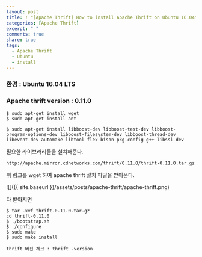 ```yaml
---
layout: post
title: ! "[Apache Thrift] How to install Apache Thrift on Ubuntu 16.04"
categories: [Apache Thrift]
excerpt: " "
comments: true
share: true
tags:
  - Apache Thrift
  - Ubuntu
  - install
---
```


### 환경 : Ubuntu 16.04 LTS
### Apache thrift version : 0.11.0

```
$ sudo apt-get install wget
$ sudo apt-get install ant

$ sudo apt-get install libboost-dev libboost-test-dev libboost-program-options-dev libboost-filesystem-dev libboost-thread-dev libevent-dev automake libtool flex bison pkg-config g++ libssl-dev
```

필요한 라이브러리들을 설치해준다.

`http://apache.mirror.cdnetworks.com/thrift/0.11.0/thrift-0.11.0.tar.gz`

위 링크를 wget 하여 apache thrift 설치 파일을 받아온다.

![]({{ site.baseurl }}/assets/posts/apache-thrift/apache-thrift.png)

다 받아지면

```
$ tar -xvf thrift-0.11.0.tar.gz
cd thrift-0.11.0
$ ./bootstrap.sh
$ ./configure
$ sudo make
$ sudo make install
```

`thrift 버전 체크 : thrift -version`

